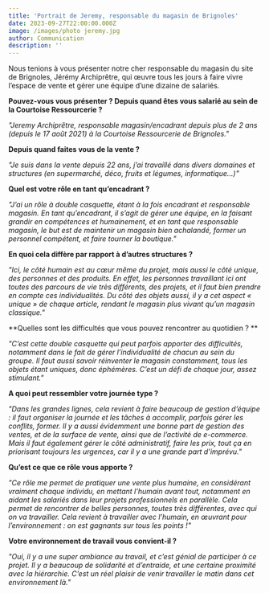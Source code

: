 ```yaml
---
title: 'Portrait de Jeremy, responsable du magasin de Brignoles'
date: 2023-09-27T22:00:00.000Z
image: /images/photo jeremy.jpg
author: Communication
description: ''
---
```


Nous tenions à vous présenter notre cher responsable du magasin du site de Brignoles, Jérémy Archiprêtre, qui œuvre tous les jours à faire vivre l’espace de vente et gérer une équipe d’une dizaine de salariés.

**Pouvez-vous vous présenter ? Depuis quand êtes vous salarié au sein de la Courtoise Ressourcerie ?**

*"Jeremy Archiprêtre, responsable magasin/encadrant depuis plus de 2 ans (depuis le 17 août 2021) à la Courtoise Ressourcerie de Brignoles."*

**Depuis quand faites vous de la vente ?**

*"Je suis dans la vente depuis 22 ans, j’ai travaillé dans divers domaines et structures (en supermarché, déco, fruits et légumes, informatique…)"*

**Quel est votre rôle en tant qu’encadrant ?**

*"J’ai un rôle à double casquette, étant à la fois encadrant et responsable magasin. En tant qu’encadrant, il s’agit de gérer une équipe, en la faisant grandir en compétences et humainement, et en tant que responsable magasin, le but est de maintenir un magasin bien achalandé, former un personnel compétent, et faire tourner la boutique."*

**En quoi cela diffère par rapport à d’autres structures ?**

*"Ici, le côté humain est au cœur même du projet, mais aussi le côté unique, des personnes et des produits. En effet, les personnes travaillant ici ont toutes des parcours de vie très différents, des projets, et il faut bien prendre en compte ces individualités. Du côté des objets aussi, il y a cet aspect « unique » de chaque article, rendant le magasin plus vivant qu’un magasin classique."*

**Quelles sont les difficultés que vous pouvez rencontrer au quotidien ? **

*"C’est cette double casquette qui peut parfois apporter des difficultés, notamment dans le fait de gérer l’individualité de chacun au sein du groupe. Il faut aussi savoir réinventer le magasin constamment, tous les objets étant uniques, donc éphémères. C’est un défi de chaque jour, assez stimulant."*

**A quoi peut ressembler votre journée type ?**

*"Dans les grandes lignes, cela revient à faire beaucoup de gestion d’équipe : il faut organiser la journée et les tâches à
accomplir, parfois gérer les conflits, former. Il y a aussi évidemment une bonne part de gestion des ventes, et de la surface de vente, ainsi que de l’activité de e-commerce. Mais il faut également gérer le côté administratif, faire les prix, tout ça en priorisant toujours les urgences, car il y a une grande part d’imprévu."*

**Qu’est ce que ce rôle vous apporte ?**

*"Ce rôle me permet de pratiquer une vente plus humaine, en considérant vraiment chaque individu, en mettant l’humain avant tout, notamment en aidant les salariés dans leur projets professionnels en parallèle. Cela permet de rencontrer de belles personnes, toutes très différentes, avec qui on va travailler. Cela revient à travailler avec l’humain, en œuvrant pour
l’environnement : on est gagnants sur tous les points !"*

**Votre environnement de travail vous convient-il ?**

*"Oui, il y a une super ambiance au travail, et c’est génial de participer à ce projet. Il y a beaucoup de solidarité et d’entraide, et une certaine proximité avec la hiérarchie. C’est un réel plaisir de venir travailler le matin dans cet environnement là."*

